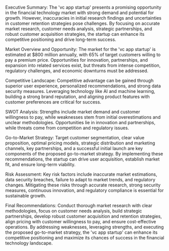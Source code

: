 Executive Summary:
The 'vc app startup' presents a promising opportunity in the financial technology market with strong demand and potential for growth. However, inaccuracies in initial research findings and uncertainties in customer retention strategies pose challenges. By focusing on accurate market research, customer needs analysis, strategic partnerships, and robust customer acquisition strategies, the startup can enhance its competitive positioning and drive long-term success.

Market Overview and Opportunity:
The market for the 'vc app startup' is estimated at $800 million annually, with 65% of target customers willing to pay a premium price. Opportunities for innovation, partnerships, and expansion into related services exist, but threats from intense competition, regulatory challenges, and economic downturns must be addressed.

Competitive Landscape:
Competitive advantage can be gained through superior user experience, personalized recommendations, and strong data security measures. Leveraging technology like AI and machine learning, building a strong brand reputation, and aligning product features with customer preferences are critical for success.

SWOT Analysis:
Strengths include market demand and customer willingness to pay, while weaknesses stem from initial overestimations and unclear methodologies. Opportunities lie in innovation and partnerships, while threats come from competition and regulatory issues.

Go-to-Market Strategy:
Target customer segmentation, clear value proposition, optimal pricing models, strategic distribution and marketing channels, key partnerships, and a successful initial launch are key components of the proposed go-to-market strategy. By implementing these recommendations, the startup can drive user acquisition, establish market fit, and ensure long-term viability.

Risk Assessment:
Key risk factors include inaccurate market estimations, data security breaches, failure to adapt to market trends, and regulatory changes. Mitigating these risks through accurate research, strong security measures, continuous innovation, and regulatory compliance is essential for sustainable growth.

Final Recommendations:
Conduct thorough market research with clear methodologies, focus on customer needs analysis, build strategic partnerships, develop robust customer acquisition and retention strategies, align pricing with customer willingness to pay, and ensure cost-effective operations. By addressing weaknesses, leveraging strengths, and executing the proposed go-to-market strategy, the 'vc app startup' can enhance its competitive positioning and maximize its chances of success in the financial technology landscape.
